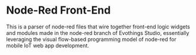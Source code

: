 # Node-Red Front-End

This is a parser of node-red files that wire together front-end logic widgets and modules made in the node-red branch of Evothings Studio, essentially leveraging the visual flow-based programming model of node-red for mobile IoT web app development.
